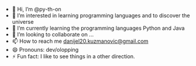 - 👋 Hi, I’m @py-th-on 
- 👀 I’m interested in learning programming languages and to discover the universe
- 🌱 I’m currently learning the programming languages Python and Java
- 💞️ I’m looking to collaborate on ...
- 📫 How to reach me danijel20.kuzmanovic@gmail.com
- 😄 Pronouns: dev/olopping
- ⚡ Fun fact: I like to see things in a other direction.

<!---
py-th-on/py-th-on is a ✨ special ✨ repository because its `README.md` (this file) appears on your GitHub profile.
You can click the Preview link to take a look at your changes.
--->

